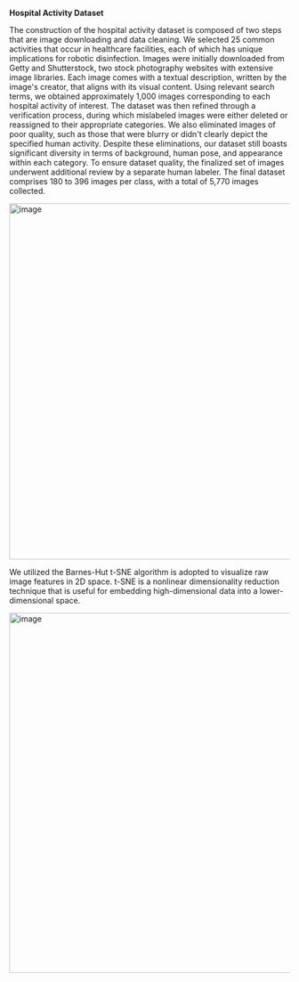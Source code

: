 **Hospital Activity Dataset**

The construction of the hospital activity dataset is composed of two steps that are image downloading and data cleaning. We selected 25 common activities that occur in healthcare facilities, each of which has unique implications for robotic disinfection. Images were initially downloaded from Getty and Shutterstock, two stock photography websites with extensive image libraries. Each image comes with a textual description, written by the image's creator, that aligns with its visual content. Using relevant search terms, we obtained approximately 1,000 images corresponding to each hospital activity of interest. The dataset was then refined through a verification process, during which mislabeled images were either deleted or reassigned to their appropriate categories. We also eliminated images of poor quality, such as those that were blurry or didn't clearly depict the specified human activity. Despite these eliminations, our dataset still boasts significant diversity in terms of background, human pose, and appearance within each category. To ensure dataset quality, the finalized set of images underwent additional review by a separate human labeler. The final dataset comprises 180 to 396 images per class, with a total of 5,770 images collected. 

<img width="640" alt="image" src="https://github.com/Wangmmstar/hospital-activity-dataset/assets/29313094/601c2aba-4fa3-43b6-b4e8-df38c97a6639">

We utilized the Barnes-Hut t-SNE algorithm is adopted to visualize raw image features in 2D space. t-SNE is a nonlinear dimensionality reduction technique that is useful for embedding high-dimensional data into a lower-dimensional space.

<img width="647" alt="image" src="https://github.com/Wangmmstar/hospital-activity-dataset/assets/29313094/948b4aee-f970-4b75-9e22-c2f5bc825c7e">

